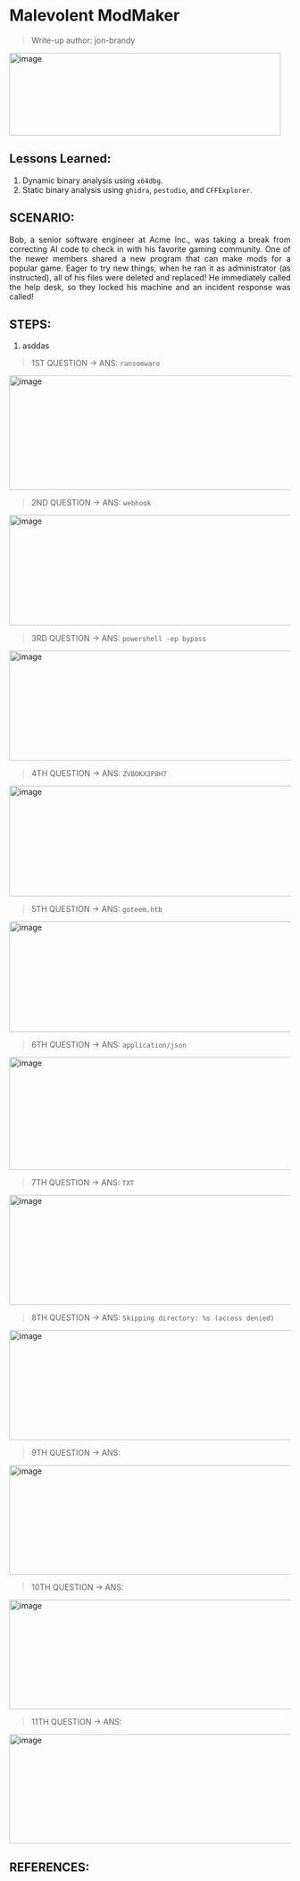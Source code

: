 # Malevolent ModMaker
> Write-up author: jon-brandy

<img width="486" height="148" alt="image" src="https://github.com/user-attachments/assets/27faddcc-836d-40c6-84fd-0520317e57ff" />


## Lessons Learned:
1. Dynamic binary analysis using `x64dbg`.
2. Static binary analysis using `ghidra`, `pestudio`, and `CFFExplorer`.

## SCENARIO:
<p align="justify">Bob, a senior software engineer at Acme Inc., was taking a break from correcting AI code to check in with his favorite gaming community. One of the newer members shared a new program that can make mods for a popular game. Eager to try new things, when he ran it as administrator (as instructed), all of his files were deleted and replaced! He immediately called the help desk, so they locked his machine and an incident response was called!</p>

## STEPS:
1. asddas

> 1ST QUESTION -> ANS: `ransomware`

<img width="1281" height="205" alt="image" src="https://github.com/user-attachments/assets/1ed8b46b-5c62-4352-9bcb-ffe51e3d04e9" />


> 2ND QUESTION -> ANS: `webhook`

<img width="1279" height="198" alt="image" src="https://github.com/user-attachments/assets/c14514c3-6446-4e2e-9958-6da3b47ebdaf" />


> 3RD QUESTION -> ANS: `powershell -ep bypass`

<img width="1279" height="197" alt="image" src="https://github.com/user-attachments/assets/7c3a00d2-832a-43b5-afd9-553baa6bec64" />


> 4TH QUESTION -> ANS: `ZVBOKX3P8H7`

<img width="1280" height="198" alt="image" src="https://github.com/user-attachments/assets/bcd9bd8f-7338-4f50-b719-182dc1a2522f" />


> 5TH QUESTION -> ANS: `goteem.htb`

<img width="1284" height="198" alt="image" src="https://github.com/user-attachments/assets/f70cc14b-65a1-431f-916f-2d01c17b5a06" />


> 6TH QUESTION -> ANS: `application/json`

<img width="1284" height="202" alt="image" src="https://github.com/user-attachments/assets/bfb6e326-6127-43c2-912f-8abbf855a754" />


> 7TH QUESTION -> ANS: `TXT`

<img width="1279" height="197" alt="image" src="https://github.com/user-attachments/assets/d7606584-0ca8-4e12-9fbc-b87fe80a707b" />


> 8TH QUESTION -> ANS: `Skipping directory: %s (access denied)`

<img width="1279" height="197" alt="image" src="https://github.com/user-attachments/assets/15f6cb6f-3397-4eaa-8c10-6597cd5a3537" />


> 9TH QUESTION -> ANS:

<img width="1281" height="196" alt="image" src="https://github.com/user-attachments/assets/24c339f8-da86-4345-824c-73eff5f1eed9" />


> 10TH QUESTION -> ANS:

<img width="1278" height="196" alt="image" src="https://github.com/user-attachments/assets/f6d40ea4-ff10-4f7f-8448-45ab3ab8da98" />


> 11TH QUESTION -> ANS:

<img width="1280" height="196" alt="image" src="https://github.com/user-attachments/assets/261e879f-bd54-4c7a-a3ce-04a4fcb7f518" />


## REFERENCES:

```
```
